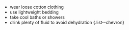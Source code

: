 - wear loose cotton clothing
- use lightweight bedding
- take cool baths or showers
- drink plenty of fluid to avoid dehydration
{.list--chevron}
